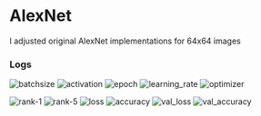 # AlexNet

I adjusted original AlexNet implementations for 64x64 images

### Logs


![batchsize](https://img.shields.io/badge/Batch%20Size-64-%234299E1) ![activation](https://img.shields.io/badge/Activation-relu-%234299E1) ![epoch](https://img.shields.io/badge/Epoch-60-%234299E1) 
![learning_rate](https://img.shields.io/badge/Learning%20Rate-1e--3-%234299E1) ![optimizer](https://img.shields.io/badge/Optimizer-SGD-%234299E1)

![rank-1](https://img.shields.io/badge/Rank--1-36.68%25-%2348BB78) ![rank-5](https://img.shields.io/badge/Rank--5-62.50%25-%2348BB78) ![loss](https://img.shields.io/badge/Loss-3.2718-%2348BB78) ![accuracy](https://img.shields.io/badge/Accuracy-0.3875-%2348BB78) ![val_loss](https://img.shields.io/badge/Val%20Loss-3.3483-%2348BB78) ![val_accuracy](https://img.shields.io/badge/Val%20Accuracy-0.3760-%2348BB78) 
